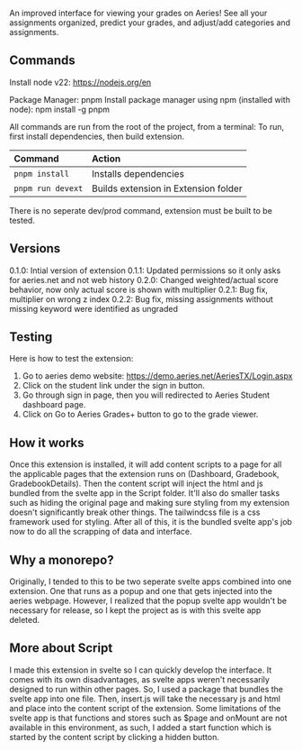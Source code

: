 An improved interface for viewing your grades on Aeries! See all your assignments organized, predict your grades, and adjust/add categories and assignments.

## Commands

Install node v22: https://nodejs.org/en

Package Manager: pnpm
Install package manager using npm (installed with node): npm install -g pnpm

All commands are run from the root of the project, from a terminal: To run, first install dependencies, then build extension.

| Command                   | Action                                                 |
| :------------------------ | :------------------------------------------------------|
| `pnpm install`            | Installs dependencies                                  |
| `pnpm run devext`         | Builds extension in Extension folder                   |

There is no seperate dev/prod command, extension must be built to be tested.

## Versions

0.1.0: Intial version of extension
0.1.1: Updated permissions so it only asks for aeries.net and not web history
0.2.0: Changed weighted/actual score behavior, now only actual score is shown with multiplier
0.2.1: Bug fix, multiplier on wrong z index
0.2.2: Bug fix, missing assignments without missing keyword were identified as ungraded

## Testing

Here is how to test the extension:

1. Go to aeries demo website: https://demo.aeries.net/AeriesTX/Login.aspx
2. Click on the student link under the sign in button.
3. Go through sign in page, then you will redirected to Aeries Student dashboard page.
4. Click on Go to Aeries Grades+ button to go to the grade viewer.

## How it works

Once this extension is installed, it will add content scripts to a page for all the applicable pages that the extension runs on (Dashboard, Gradebook, GradebookDetails). Then the content script will inject the html and js bundled from the svelte app in the Script folder. It'll also do smaller tasks such as hiding the original page and making sure styling from my extension doesn't significantly break other things. The tailwindcss file is a css framework used for styling. After all of this, it is the bundled svelte app's job now to do all the scrapping of data and interface.

## Why a monorepo?

Originally, I tended to this to be two seperate svelte apps combined into one extension. One that runs as a popup and one that gets injected into the aeries webpage. However, I realized that the popup svelte app wouldn't be necessary for release, so I kept the project as is with this svelte app deleted.

## More about Script

I made this extension in svelte so I can quickly develop the interface. It comes with its own disadvantages, as svelte apps weren't necessarily designed to run within other pages. So, I used a package that bundles the svelte app into one file. Then, insert.js will take the necessary js and html and place into the content script of the extension. Some limitations of the svelte app is that functions and stores such as $page and onMount are not available in this environment, as such, I added a start function which is started by the content script by clicking a hidden button.
